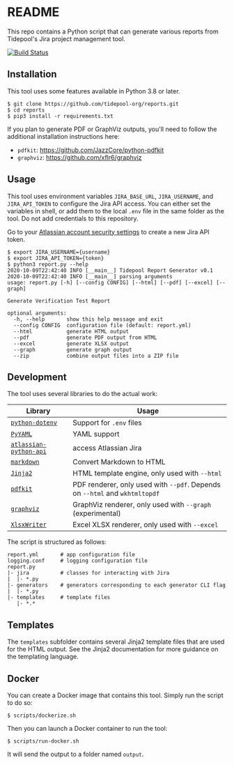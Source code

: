 # README

This repo contains a Python script that can generate various reports from Tidepool's Jira project management tool.

[![Build Status](https://travis-ci.com/tidepool-org/reports.svg?branch=main)](https://travis-ci.com/tidepool-org/reports)

## Installation

This tool uses some features available in Python 3.8 or later.

```shell
$ git clone https://github.com/tidepool-org/reports.git
$ cd reports
$ pip3 install -r requirements.txt
```

If you plan to generate PDF or GraphViz outputs, you'll need to follow the additional installation instructions here:

* `pdfkit`: https://github.com/JazzCore/python-pdfkit
* `graphviz`: https://github.com/xflr6/graphviz

## Usage

This tool uses environment variables `JIRA_BASE_URL`, `JIRA_USERNAME`, and `JIRA_API_TOKEN` to configure the Jira API access. You can either set the variables in shell, or add them to the local `.env` file in the same folder as the tool. Do not add credentials to this repository.

Go to your [Atlassian account security settings](https://id.atlassian.com/manage-profile/security) to create a new Jira API token.

```shell
$ export JIRA_USERNAME={username}
$ export JIRA_API_TOKEN={token}
$ python3 report.py --help
2020-10-09T22:42:40 INFO [__main__] Tidepool Report Generator v0.1
2020-10-09T22:42:40 INFO [__main__] parsing arguments
usage: report.py [-h] [--config CONFIG] [--html] [--pdf] [--excel] [--graph]

Generate Verification Test Report

optional arguments:
  -h, --help       show this help message and exit
  --config CONFIG  configuration file (default: report.yml)
  --html           generate HTML output
  --pdf            generate PDF output from HTML
  --excel          generate XLSX output
  --graph          generate graph output
  --zip            combine output files into a ZIP file
```

## Development

The tool uses several libraries to do the actual work:


| Library | Usage |
|---------|-------|
| [`python-dotenv`](https://github.com/theskumar/python-dotenv) | Support for `.env` files |
| [`PyYAML`](https://github.com/yaml/pyyaml) | YAML support |
| [`atlassian-python-api`](https://github.com/atlassian-api/atlassian-python-api) | access Atlassian Jira |
| [`markdown`](https://github.com/Python-Markdown/markdown) | Convert Markdown to HTML |
| [`Jinja2`](https://github.com/pallets/jinja) | HTML template engine, only used with `--html` |
| [`pdfkit`](https://github.com/JazzCore/python-pdfkit) | PDF renderer, only used with `--pdf`. Depends on `--html` and `wkhtmltopdf` |
| [`graphviz`](https://github.com/xflr6/graphviz) | GraphViz renderer, only used with `--graph` (experimental) |
| [`XlsxWriter`](https://github.com/jmcnamara/XlsxWriter) | Excel XLSX renderer, only used with `--excel` |

The script is structured as follows:

```
report.yml       # app configuration file
logging.conf     # logging configuration file
report.py
|- jira          # classes for interacting with Jira
|  |- *.py
|- generators    # generators corresponding to each generator CLI flag
|  |- *.py
|- templates     # template files
   |- *.*
```

## Templates

The `templates` subfolder contains several Jinja2 template files that are used for the HTML output. See the Jinja2 documentation for more guidance on the templating language.

## Docker

You can create a Docker image that contains this tool. Simply run the script to do so:

```shell
$ scripts/dockerize.sh
```

Then you can launch a Docker container to run the tool:

```shell
$ scripts/run-docker.sh
```

It will send the output to a folder named `output`.
